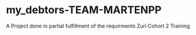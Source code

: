 # my_debtors-TEAM-MARTENPP
 A Project done in partial fulfillment of the requirments Zuri Cohort 2 Training
